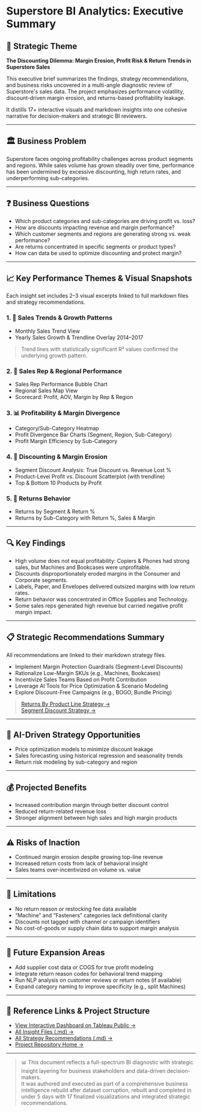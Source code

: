 # Superstore BI Analytics: Executive Summary

## 🌟 Strategic Theme
**The Discounting Dilemma: Margin Erosion, Profit Risk & Return Trends in Superstore Sales**

This executive brief summarizes the findings, strategy recommendations, and business risks uncovered in a multi-angle diagnostic review of Superstore's sales data. The project emphasizes performance volatility, discount-driven margin erosion, and returns-based profitability leakage.

It distills 17+ interactive visuals and markdown insights into one cohesive narrative for decision-makers and strategic BI reviewers.

---

## 🏛️ Business Problem
Superstore faces ongoing profitability challenges across product segments and regions. While sales volume has grown steadily over time, performance has been undermined by excessive discounting, high return rates, and underperforming sub-categories.

---

## ❓ Business Questions
- Which product categories and sub-categories are driving profit vs. loss?
- How are discounts impacting revenue and margin performance?
- Which customer segments and regions are generating strong vs. weak performance?
- Are returns concentrated in specific segments or product types?
- How can data be used to optimize discounting and protect margin?

---

## 📈 Key Performance Themes & Visual Snapshots

Each insight set includes 2–3 visual excerpts linked to full markdown files and strategy recommendations.

### 1. 📅 Sales Trends & Growth Patterns
- Monthly Sales Trend View
- Yearly Sales Growth & Trendline Overlay 2014–2017  
> Trend lines with statistically significant R² values confirmed the underlying growth pattern.

### 2. 💼 Sales Rep & Regional Performance
- Sales Rep Performance Bubble Chart
- Regional Sales Map View
- Scorecard: Profit, AOV, Margin by Rep & Region

### 3. 📊 Profitability & Margin Divergence
- Category/Sub-Category Heatmap
- Profit Divergence Bar Charts (Segment, Region, Sub-Category)
- Profit Margin Efficiency by Sub-Category

### 4. 💸 Discounting & Margin Erosion
- Segment Discount Analysis: True Discount vs. Revenue Lost %
- Product-Level Profit vs. Discount Scatterplot (with trendline)
- Top & Bottom 10 Products by Profit

### 5. 🛒 Returns Behavior
- Returns by Segment & Return %
- Returns by Sub-Category with Return %, Sales & Margin

---

## 🔍 Key Findings
- High volume does not equal profitability: Copiers & Phones had strong sales, but Machines and Bookcases were unprofitable.
- Discounts disproportionately eroded margins in the Consumer and Corporate segments.
- Labels, Paper, and Envelopes delivered outsized margins with low return rates.
- Return behavior was concentrated in Office Supplies and Technology.
- Some sales reps generated high revenue but carried negative profit margin impact.

---

## 📋 Strategic Recommendations Summary

All recommendations are linked to their markdown strategy files.

- Implement Margin Protection Guardrails (Segment-Level Discounts)
- Rationalize Low-Margin SKUs (e.g., Machines, Bookcases)
- Incentivize Sales Teams Based on Profit Contribution
- Leverage AI Tools for Price Optimization & Scenario Modeling
- Explore Discount-Free Campaigns (e.g., BOGO, Bundle Pricing)

> [Returns By Product Line Strategy →](../Strategic_Recommendations/Returns_By_Product_Line_Strategy.md)  
> [Segment Discount Strategy →](../Strategic_Recommendations/Segment_Discount_Strategy.md)

---

## 🤖 AI-Driven Strategy Opportunities
- Price optimization models to minimize discount leakage
- Sales forecasting using historical regression and seasonality trends
- Return risk modeling by sub-category and region

---

## 💰 Projected Benefits
- Increased contribution margin through better discount control
- Reduced return-related revenue loss
- Stronger alignment between high sales and high margin products

---

## ⚠️ Risks of Inaction
- Continued margin erosion despite growing top-line revenue
- Increased return costs from lack of behavioral insight
- Sales teams over-incentivized on volume vs. value

---

## 🔢 Limitations
- No return reason or restocking fee data available
- “Machine” and “Fasteners” categories lack definitional clarity
- Discounts not tagged with channel or campaign identifiers
- No cost-of-goods or supply chain data to support margin analysis

---

## 🔭 Future Expansion Areas
- Add supplier cost data or COGS for true profit modeling
- Integrate return reason codes for behavioral trend mapping
- Run NLP analysis on customer reviews or return notes (if available)
- Expand category naming to improve specificity (e.g., split Machines)

---

## 🔗 Reference Links & Project Structure
- [View Interactive Dashboard on Tableau Public →](#)
- [All Insight Files (.md) →](../docs/Insights)
- [All Strategy Recommendations (.md) →](../Strategic_Recommendations)
- [Project Repository Home →](../README.md)

---

> 📊 This document reflects a full-spectrum BI diagnostic with strategic insight layering for business stakeholders and data-driven decision-makers.  
> It was authored and executed as part of a comprehensive business intelligence rebuild after dataset corruption, rebuilt and completed in under 5 days with 17 finalized visualizations and integrated strategic recommendations.
